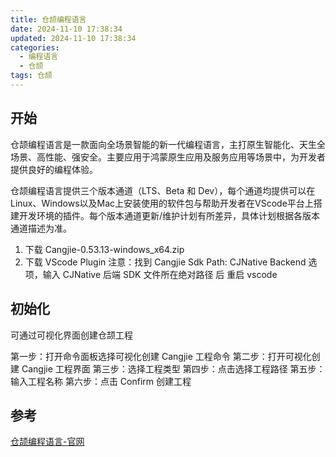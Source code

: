 ```yaml
---
title: 仓颉编程语言
date: 2024-11-10 17:38:34
updated: 2024-11-10 17:38:34
categories:
  - 编程语言
  - 仓颉
tags: 仓颉
---
```


## 开始

仓颉编程语言是一款面向全场景智能的新一代编程语言，主打原生智能化、天生全场景、高性能、强安全。主要应用于鸿蒙原生应用及服务应用等场景中，为开发者提供良好的编程体验。

仓颉编程语言提供三个版本通道（LTS、Beta 和 Dev），每个通道均提供可以在Linux、Windows以及Mac上安装使用的软件包与帮助开发者在VScode平台上搭建开发环境的插件。每个版本通道更新/维护计划有所差异，具体计划根据各版本通道描述为准。

1. 下载 Cangjie-0.53.13-windows_x64.zip
1. 下载 VScode Plugin 注意：找到 Cangjie Sdk Path: CJNative Backend 选项，输入 CJNative 后端 SDK 文件所在绝对路径 后 重启 vscode

## 初始化

可通过可视化界面创建仓颉工程

<!-- more -->

第一步：打开命令面板选择可视化创建 Cangjie 工程命令
第二步：打开可视化创建 Cangjie 工程界面
第三步：选择工程类型
第四步：点击选择工程路径
第五步：输入工程名称
第六步：点击 Confirm 创建工程

## 参考

[仓颉编程语言-官网](https://cangjie-lang.cn)
